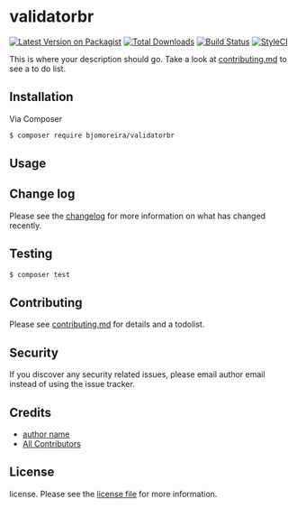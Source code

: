 # validatorbr

[![Latest Version on Packagist][ico-version]][link-packagist]
[![Total Downloads][ico-downloads]][link-downloads]
[![Build Status][ico-travis]][link-travis]
[![StyleCI][ico-styleci]][link-styleci]

This is where your description should go. Take a look at [contributing.md](contributing.md) to see a to do list.

## Installation

Via Composer

``` bash
$ composer require bjomoreira/validatorbr
```

## Usage

## Change log

Please see the [changelog](changelog.md) for more information on what has changed recently.

## Testing

``` bash
$ composer test
```

## Contributing

Please see [contributing.md](contributing.md) for details and a todolist.

## Security

If you discover any security related issues, please email author email instead of using the issue tracker.

## Credits

- [author name][link-author]
- [All Contributors][link-contributors]

## License

license. Please see the [license file](license.md) for more information.

[ico-version]: https://img.shields.io/packagist/v/bjomoreira/validatorbr.svg?style=flat-square
[ico-downloads]: https://img.shields.io/packagist/dt/bjomoreira/validatorbr.svg?style=flat-square
[ico-travis]: https://img.shields.io/travis/bjomoreira/validatorbr/master.svg?style=flat-square
[ico-styleci]: https://styleci.io/repos/12345678/shield

[link-packagist]: https://packagist.org/packages/bjomoreira/validatorbr
[link-downloads]: https://packagist.org/packages/bjomoreira/validatorbr
[link-travis]: https://travis-ci.org/bjomoreira/validatorbr
[link-styleci]: https://styleci.io/repos/12345678
[link-author]: https://github.com/bjomoreira
[link-contributors]: ../../contributors
